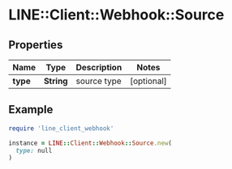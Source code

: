 # LINE::Client::Webhook::Source

## Properties

| Name | Type | Description | Notes |
| ---- | ---- | ----------- | ----- |
| **type** | **String** | source type | [optional] |

## Example

```ruby
require 'line_client_webhook'

instance = LINE::Client::Webhook::Source.new(
  type: null
)
```

